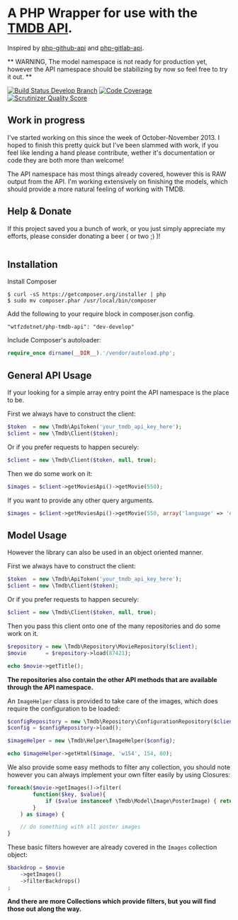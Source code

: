A PHP Wrapper for use with the [TMDB API](http://http://docs.themoviedb.apiary.io/).
==============

Inspired by [php-github-api](https://github.com/KnpLabs/php-github-api) and [php-gitlab-api](https://github.com/m4tthumphrey/php-gitlab-api/).

** WARNING, The model namespace is not ready for production yet, however the API namespace should be stabilizing by now so feel free to try it out. **

[![Build Status Develop Branch](https://travis-ci.org/wtfzdotnet/php-tmdb-api.png?branch=develop)](https://travis-ci.org/wtfzdotnet/php-tmdb-api)
[![Code Coverage](https://scrutinizer-ci.com/g/wtfzdotnet/php-tmdb-api/badges/coverage.png?s=d416e063debb3b400e9b1bc9db019f54cc1dc40e)](https://scrutinizer-ci.com/g/wtfzdotnet/php-tmdb-api/)
[![Scrutinizer Quality Score](https://scrutinizer-ci.com/g/wtfzdotnet/php-tmdb-api/badges/quality-score.png?s=dad36710f36335bdeffeaf2ac256c222862832fa)](https://scrutinizer-ci.com/g/wtfzdotnet/php-tmdb-api/)

Work in progress
----------------

I've started working on this since the week of October-November 2013. I hoped to finish this pretty quick but I've been slammed with work, if you feel like lending a hand please contribute, wether it's documentation or code they are both more than welcome!

The API namespace has most things already covered, however this is RAW output from the API. I'm working extensively on finishing the models, which should provide a more natural feeling of working with TMDB.

Help & Donate
--------------

If this project saved you a bunch of work, or you just simply appreciate my efforts, please consider donating a beer ( or two ;) )!

<a href="https://www.paypal.com/cgi-bin/webscr?cmd=_s-xclick&hosted_button_id=SMLZ362KQ8K8W"><img alt="" border="0" src="https://www.paypalobjects.com/en_US/i/btn/btn_donateCC_LG.gif"></a>

Installation
------------
Install Composer

```
$ curl -sS https://getcomposer.org/installer | php
$ sudo mv composer.phar /usr/local/bin/composer
```

Add the following to your require block in composer.json config.

```
"wtfzdotnet/php-tmdb-api": "dev-develop"
```

Include Composer's autoloader:


```php
require_once dirname(__DIR__).'/vendor/autoload.php';
```


General API Usage
-----------------

If your looking for a simple array entry point the API namespace is the place to be.

First we always have to construct the client:

```php
$token  = new \Tmdb\ApiToken('your_tmdb_api_key_here');
$client = new \Tmdb\Client($token);
```

Or if you prefer requests to happen securely:

```php
$client = new \Tmdb\Client($token, null, true);
```

Then we do some work on it:

```php
$images = $client->getMoviesApi()->getMovie(550);
```

If you want to provide any other query arguments.

```php
$images = $client->getMoviesApi()->getMovie(550, array('language' => 'en'));
```

Model Usage
-----------

However the library can also be used in an object oriented manner.

First we always have to construct the client:

```php
$token  = new \Tmdb\ApiToken('your_tmdb_api_key_here');
$client = new \Tmdb\Client($token);
```

Or if you prefer requests to happen securely:

```php
$client = new \Tmdb\Client($token, null, true);
```

Then you pass this client onto one of the many repositories and do some work on it.

```php
$repository = new \Tmdb\Repository\MovieRepository($client);
$movie      = $repository->load(87421);

echo $movie->getTitle();
```

__The repositories also contain the other API methods that are available through the API namespace.__

An `ImageHelper` class is provided to take care of the images, which does require the configuration to be loaded:

```php
$configRepository = new \Tmdb\Repository\ConfigurationRepository($client);
$config = $configRepository->load();

$imageHelper = new \Tmdb\Helper\ImageHelper($config);

echo $imageHelper->getHtml($image, 'w154', 154, 80);
```

We also provide some easy methods to filter any collection, you should note however you can always implement your own filter easily by using Closures:

```php
foreach($movie->getImages()->filter(
        function($key, $value){
            if ($value instanceof \Tmdb\Model\Image\PosterImage) { return true; }
        }
    ) as $image) {

    // do something with all poster images
}
```

These basic filters however are already covered in the `Images` collection object:

```php
$backdrop = $movie
    ->getImages()
    ->filterBackdrops()
;
```

__And there are more Collections which provide filters, but you will find those out along the way.__
